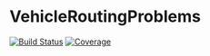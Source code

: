 # VehicleRoutingProblems

[![Build Status](https://github.com/payakorn/VehicleRoutingProblems.jl/actions/workflows/CI.yml/badge.svg?branch=main)](https://github.com/payakorn/VehicleRoutingProblems.jl/actions/workflows/CI.yml?query=branch%3Amain)
[![Coverage](https://codecov.io/gh/payakorn/VehicleRoutingProblems.jl/branch/main/graph/badge.svg)](https://codecov.io/gh/payakorn/VehicleRoutingProblems.jl)
